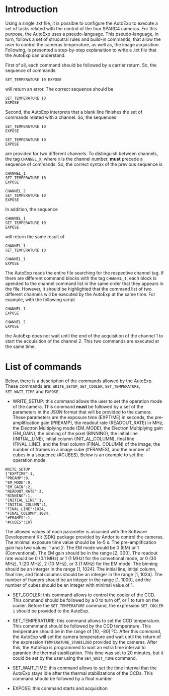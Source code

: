 # Introduction

Using a single .txt file, it is possible to configure the AutoExp to execute a set of tasks related with the control of the four SPARC4 cameras. 
For this purpose, the AutoExp uses a pseudo-language. This pseudo-language, in turn, follows a set of strucutral rules and build-in commands, 
that allow the user to control the cameras temperature, as well as, the image acquisition. Following, is presented a step-by-step explanaition to write a 
.txt file that the AutoExp can understand.

First of all, each command should be followed by a carrier return. So, the sequence of commands

```properties
SET_TEMPERATURE 10 EXPOSE
```

will return an error. The correct sequence should be

```properties
SET_TEMPERATURE 10
EXPOSE
```

Second, the AutoExp interprets that a blank line finishes the set of commands related with a channel. So, the sequences

```properties
SET_TEMPERATURE 10
EXPOSE

SET_TEMPERATURE 10
EXPOSE
```

are provided for two different channels. To distinguish between channels, the tag ```CHANNEL_X```, where ```X``` is the channel number, **must** precede a sequence of commands.
So, the correct syntax of the previous sequence is

```properties
CHANNEL_1
SET_TEMPERATURE 10
EXPOSE

CHANNEL_2
SET_TEMPERATURE 10
EXPOSE
```

In addition, the sequence

```properties
CHANNEL_1
SET_TEMPERATURE 10
EXPOSE
```

will return the same result of

```properties
CHANNEL_1
SET_TEMPERATURE 10

CHANNEL_1
EXPOSE
```

The AutoExp reads the entire file searching for the respective channel tag. If there are different command blocks with the tag ```CHANNEL_1```, each block is apended to the channel command list in the same order that they appears in the file. However, it should be highlighted that the command list of two different channels will be executed by the AutoExp at the same time. For example, with the following script

```properties
CHANNEL_1
EXPOSE

CHANNEL_2
EXPOSE
```

the AutoExp does not wait until the end of the acquisition of the channel 1 to start the acquisition of the channel 2. This two commands are executed at the same time.

# List of commands

Below, there is a description of the commands allowed by the AutoExp. These commands are: ```WRITE_SETUP```, ```SET_COOLER```, ```SET_TEMPERATURE```, ```SET_WAIT_TIME``` and ```EXPOSE```.


* WRITE_SETUP: this command allows the user to set the operation mode of the camera. This command **must** be followed by a set of the parameters in the JSON format that will be provided to the camera. These parameters are the exposure time (EXPTIME) in seconds, the pre-amplification gain (PREAMP), the readout rate (READOUT_RATE) in MHz, the Electron Multiplying mode (EM_MODE), the Electron Multiplying gain (EM_GAIN), the binning of the pixel (BINNING), the initial line (INITIAL_LINE), initial column (INIT_AL_COLUMN), final line (FINAL_LINE), and the final column (FINAL_COLUMN) of the image, the number of frames in a image cube (#FRAMES), and the number of cubes in a sequence (#CUBES). Below is an example to set the operation mode

```properties
WRITE_SETUP
{"EXPTIME":1,
"PREAMP":0,
"EM_MODE":0,
"EM_GAIN":2,
"READOUT_RATE":3,
"BINNING":1,
"INITIAL_LINE":1,
"INITIAL_COLUMN":1,
"FINAL_LINE":1024,
"FINAL_COLUMN":1024,
"#FRAMES":1,
"#CUBES":10}
```

The allowed values of each parameter is associed with the Software Developement Kit (SDK) package provided by Andor to control the cameras. The minimal exposure time value should be 1e-5 s. The pre-amplification gain has two values: 1 and 2. The EM mode would be 0 (EM) or 1 (Conventional). The EM gain should be in the range [2, 300]. The readout rate would be 0 (0.1 MHz) or 1 (1 MHz) for the convetional mode, or 0 (30 MHz), 1 (20 MHz), 2 (10 MHz), or 3 (1 MHz) for the EM mode. The binning should be an interger in the range [1, 1024]. The initial line, initial column, final line, and final columns should be an interger in the range [1, 1024]. The number of framers should be an integer in the range [1, 1000], and the number of cubes should be an integer with minimal value of 1.

* SET_COOLER: this command allows to control the cooler of the CCD. This command should be followed by a 0 to turn off, or 1 to turn on the cooler. Before the ```SET_TEMPERATURE``` command, the expression ```SET_COOLER 1``` should be provided to the AutoExp.

* SET_TEMPERATURE: this command allows to set the CCD temperature. This commmand should be followed by the CCD temperature. This temperature should be in the range of [10, -80] ºC. After this command, the AutoExp will set the camera temperature and wait until the return of the expression ```TEMPERATURE_STABILZED``` provided by the cameras. After this, the AutoExp is programmed to wait an extra time interval to garantee the thermal stabilization. This time was set to 20 minutes, but it could be set by the user using the ```SET_WAIT_TIME``` command.

* SET_WAIT_TIME: this command allows to set the time interval that the AutoExp stays idle after the thermal stabilizations of the CCDs. This command should be followed by a float number.

* EXPOSE: this command starts and acquisition


